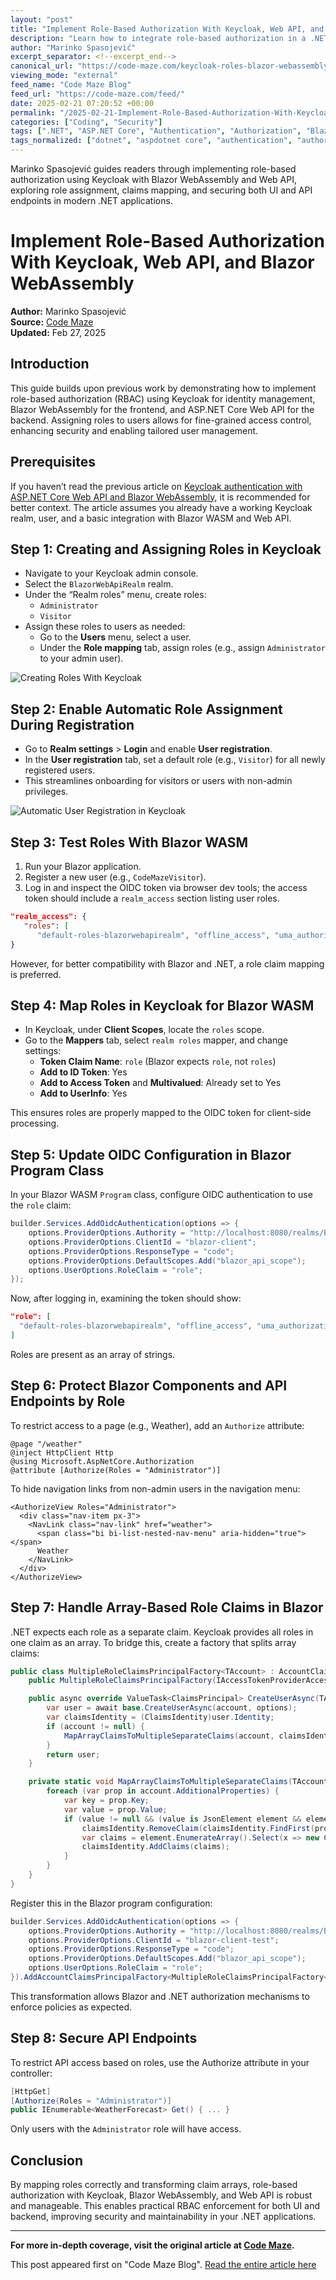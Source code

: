 ```yaml
---
layout: "post"
title: "Implement Role-Based Authorization With Keycloak, Web API, and Blazor WebAssembly"
description: "Learn how to integrate role-based authorization in a .NET solution using Keycloak, Blazor WebAssembly, and ASP.NET Core Web API. This detailed walkthrough covers creating and mapping roles in Keycloak, protecting Blazor UI and API endpoints, and handling multi-role claims."
author: "Marinko Spasojević"
excerpt_separator: <!--excerpt_end-->
canonical_url: "https://code-maze.com/keycloak-roles-blazor-webassembly-web-api/"
viewing_mode: "external"
feed_name: "Code Maze Blog"
feed_url: "https://code-maze.com/feed/"
date: 2025-02-21 07:20:52 +00:00
permalink: "/2025-02-21-Implement-Role-Based-Authorization-With-Keycloak-Web-API-and-Blazor-WebAssembly.html"
categories: ["Coding", "Security"]
tags: [".NET", "ASP.NET Core", "Authentication", "Authorization", "Blazor WebAssembly", "ClaimsPrincipal", "Coding", "Identity Management", "Keycloak", "OIDC", "Posts", "RBAC", "Role Based Authorization", "Roles", "Security", "Web API"]
tags_normalized: ["dotnet", "aspdotnet core", "authentication", "authorization", "blazor webassembly", "claimsprincipal", "coding", "identity management", "keycloak", "oidc", "posts", "rbac", "role based authorization", "roles", "security", "web api"]
---
```


Marinko Spasojević guides readers through implementing role-based authorization using Keycloak with Blazor WebAssembly and Web API, exploring role assignment, claims mapping, and securing both UI and API endpoints in modern .NET applications.<!--excerpt_end-->

# Implement Role-Based Authorization With Keycloak, Web API, and Blazor WebAssembly

**Author:** Marinko Spasojević  
**Source:** [Code Maze](https://code-maze.com/keycloak-roles-blazor-webassembly-web-api/)  
**Updated:** Feb 27, 2025

## Introduction

This guide builds upon previous work by demonstrating how to implement role-based authorization (RBAC) using Keycloak for identity management, Blazor WebAssembly for the frontend, and ASP.NET Core Web API for the backend. Assigning roles to users allows for fine-grained access control, enhancing security and enabling tailored user management.

## Prerequisites

If you haven’t read the previous article on [Keycloak authentication with ASP.NET Core Web API and Blazor WebAssembly](https://code-maze.com/keycloak-authentication-with-asp-net-core-web-api-and-blazor-webassembly/), it is recommended for better context. The article assumes you already have a working Keycloak realm, user, and a basic integration with Blazor WASM and Web API.

## Step 1: Creating and Assigning Roles in Keycloak

- Navigate to your Keycloak admin console.
- Select the `BlazorWebApiRealm` realm.
- Under the “Realm roles” menu, create roles:
    - `Administrator`
    - `Visitor`
- Assign these roles to users as needed:
    - Go to the **Users** menu, select a user.
    - Under the **Role mapping** tab, assign roles (e.g., assign `Administrator` to your admin user).

![Creating Roles With Keycloak](https://code-maze.com/wp-content/uploads/2025/02/Creating-Roles-With-Keycloack.png)

## Step 2: Enable Automatic Role Assignment During Registration

- Go to **Realm settings** > **Login** and enable **User registration**.
- In the **User registration** tab, set a default role (e.g., `Visitor`) for all newly registered users.
- This streamlines onboarding for visitors or users with non-admin privileges.

![Automatic User Registration in Keycloak](https://code-maze.com/wp-content/uploads/2025/02/Automatic-User-Registration-in-Keycloak.png)

## Step 3: Test Roles With Blazor WASM

1. Run your Blazor application.
2. Register a new user (e.g., `CodeMazeVisitor`).
3. Log in and inspect the OIDC token via browser dev tools; the access token should include a `realm_access` section listing user roles.

```json
"realm_access": {
   "roles": [
      "default-roles-blazorwebapirealm", "offline_access", "uma_authorization", "Visitor" ]
}
```

However, for better compatibility with Blazor and .NET, a role claim mapping is preferred.

## Step 4: Map Roles in Keycloak for Blazor WASM

- In Keycloak, under **Client Scopes**, locate the `roles` scope.
- Go to the **Mappers** tab, select `realm roles` mapper, and change settings:
    - **Token Claim Name**: `role` (Blazor expects `role`, not `roles`)
    - **Add to ID Token**: Yes
    - **Add to Access Token** and **Multivalued**: Already set to Yes
    - **Add to UserInfo**: Yes

This ensures roles are properly mapped to the OIDC token for client-side processing.

## Step 5: Update OIDC Configuration in Blazor Program Class

In your Blazor WASM `Program` class, configure OIDC authentication to use the `role` claim:

```csharp
builder.Services.AddOidcAuthentication(options => {
    options.ProviderOptions.Authority = "http://localhost:8080/realms/BlazorWebApiRealm";
    options.ProviderOptions.ClientId = "blazor-client";
    options.ProviderOptions.ResponseType = "code";
    options.ProviderOptions.DefaultScopes.Add("blazor_api_scope");
    options.UserOptions.RoleClaim = "role";
});
```

Now, after logging in, examining the token should show:

```json
"role": [
  "default-roles-blazorwebapirealm", "offline_access", "uma_authorization", "Visitor"
]
```

Roles are present as an array of strings.

## Step 6: Protect Blazor Components and API Endpoints by Role

To restrict access to a page (e.g., Weather), add an `Authorize` attribute:

```razor
@page "/weather"
@inject HttpClient Http
@using Microsoft.AspNetCore.Authorization
@attribute [Authorize(Roles = "Administrator")]
```

To hide navigation links from non-admin users in the navigation menu:

```razor
<AuthorizeView Roles="Administrator">
  <div class="nav-item px-3">
    <NavLink class="nav-link" href="weather">
      <span class="bi bi-list-nested-nav-menu" aria-hidden="true"></span>
      Weather
    </NavLink>
  </div>
</AuthorizeView>
```

## Step 7: Handle Array-Based Role Claims in Blazor

.NET expects each role as a separate claim. Keycloak provides all roles in one claim as an array. To bridge this, create a factory that splits array claims:

```csharp
public class MultipleRoleClaimsPrincipalFactory<TAccount> : AccountClaimsPrincipalFactory<TAccount> where TAccount : RemoteUserAccount {
    public MultipleRoleClaimsPrincipalFactory(IAccessTokenProviderAccessor accessor) : base(accessor) { }

    public async override ValueTask<ClaimsPrincipal> CreateUserAsync(TAccount account, RemoteAuthenticationUserOptions options) {
        var user = await base.CreateUserAsync(account, options);
        var claimsIdentity = (ClaimsIdentity)user.Identity;
        if (account != null) {
            MapArrayClaimsToMultipleSeparateClaims(account, claimsIdentity);
        }
        return user;
    }

    private static void MapArrayClaimsToMultipleSeparateClaims(TAccount account, ClaimsIdentity claimsIdentity) {
        foreach (var prop in account.AdditionalProperties) {
            var key = prop.Key;
            var value = prop.Value;
            if (value != null && (value is JsonElement element && element.ValueKind == JsonValueKind.Array)) {
                claimsIdentity.RemoveClaim(claimsIdentity.FindFirst(prop.Key));
                var claims = element.EnumerateArray().Select(x => new Claim(prop.Key, x.ToString()));
                claimsIdentity.AddClaims(claims);
            }
        }
    }
}
```

Register this in the Blazor program configuration:

```csharp
builder.Services.AddOidcAuthentication(options => {
    options.ProviderOptions.Authority = "http://localhost:8080/realms/BlazorWebApiRealm";
    options.ProviderOptions.ClientId = "blazor-client-test";
    options.ProviderOptions.ResponseType = "code";
    options.ProviderOptions.DefaultScopes.Add("blazor_api_scope");
    options.UserOptions.RoleClaim = "role";
}).AddAccountClaimsPrincipalFactory<MultipleRoleClaimsPrincipalFactory<RemoteUserAccount>>();
```

This transformation allows Blazor and .NET authorization mechanisms to enforce policies as expected.

## Step 8: Secure API Endpoints

To restrict API access based on roles, use the Authorize attribute in your controller:

```csharp
[HttpGet]
[Authorize(Roles = "Administrator")]
public IEnumerable<WeatherForecast> Get() { ... }
```

Only users with the `Administrator` role will have access.

## Conclusion

By mapping roles correctly and transforming claim arrays, role-based authorization with Keycloak, Blazor WebAssembly, and Web API is robust and manageable. This enables practical RBAC enforcement for both UI and backend, improving security and maintainability in your .NET applications.

---
**For more in-depth coverage, visit the original article at [Code Maze](https://code-maze.com/keycloak-roles-blazor-webassembly-web-api/).**

This post appeared first on "Code Maze Blog". [Read the entire article here](https://code-maze.com/keycloak-roles-blazor-webassembly-web-api/)
